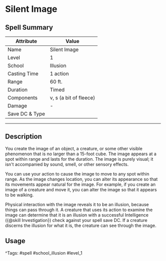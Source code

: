 # Silent Image

## Spell Summary

| Attribute        | Value                  |
|------------------|------------------------|
| Name             | Silent Image                 |
| Level            | 1                |
| School           | Illusion          |
| Casting Time     | 1 action              |
| Range            | 60 ft.            |
| Duration         | Timed             |
| Components       | v, s (a bit of fleece)             |
| Damage           | -               |
| Save DC & Type   |              |

---

## Description

You create the image of an object, a creature, or some other visible phenomenon that is no larger than a 15-foot cube. The image appears at a spot within range and lasts for the duration. The image is purely visual; it isn't accompanied by sound, smell, or other sensory effects.

You can use your action to cause the image to move to any spot within range. As the image changes location, you can alter its appearance so that its movements appear natural for the image. For example, if you create an image of a creature and move it, you can alter the image so that it appears to be walking.

Physical interaction with the image reveals it to be an illusion, because things can pass through it. A creature that uses its action to examine the image can determine that it is an illusion with a successful Intelligence ({@skill Investigation}) check against your spell save DC. If a creature discerns the illusion for what it is, the creature can see through the image.

## Usage


^Tags: #spell #school_illusion #level_1